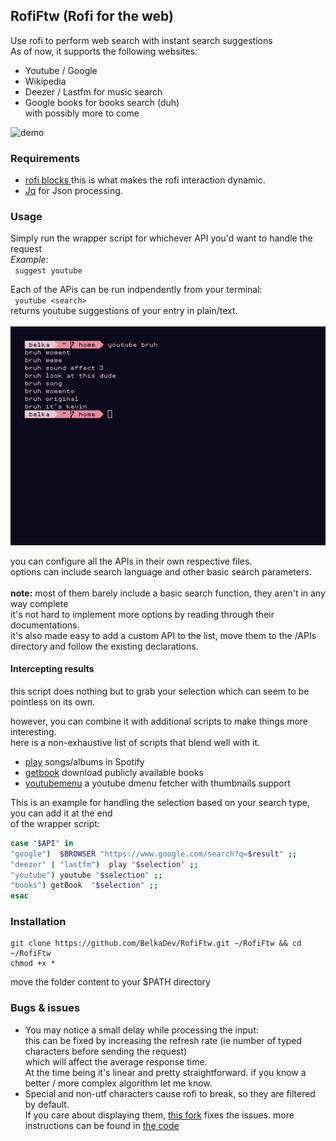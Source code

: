 ## RofiFtw (Rofi for the web)

Use rofi to perform web search with instant search suggestions  </br>
As of now, it supports the following websites:</br>
* Youtube / Google 
* Wikipedia
* Deezer / Lastfm for music search
* Google books for books search (duh) </br>
with possibly more to come

![demo](https://raw.githubusercontent.com/BelkaDev/Rofiftw/master/src/demo.gif)</br>

### Requirements
* [rofi blocks ](https://github.com/OmarCastro/rofi-blocks)
 this is what makes the rofi interaction dynamic.
* [Jq](https://github.com/stedolan/jq) for Json processing.

### Usage
Simply run the wrapper script for whichever API you'd want to handle the request </br>
<i>Example:</i> </br>
` suggest youtube`  </br>


Each of the APis can be run indpendently from your terminal: </br>
` youtube <search>`  </br> 
returns youtube suggestions of your entry in plain/text.  </br></br>
 ![scrot](https://raw.githubusercontent.com/BelkaDev/Rofiftw/master/src/scrot)</br>

you can configure all the APIs in their own respective files. </br>
options can include search language and other basic search parameters. </br> </br>
<b>note:</b> most of them barely include a basic search function, they aren't in any way complete </br>
it's not hard to implement more options by reading through their documentations. </br>
it's also made easy to add a custom API to the list, move them to the /APIs directory and follow the existing declarations.
#### Intercepting results
this script does nothing but to grab your selection which can seem to be pointless on its own. </br>

however, you can combine it with additional scripts to make things more interesting.</br> here is a non-exhaustive list of scripts that blend well with it.

* [play](https://github.com/BelkaDev/Mustream) songs/albums in Spotify
* [getbook](https://github.com/BelkaDev/scropts/blob/master/getBook) download publicly available books
* [youtubemenu](https://github.com/BelkaDev/scropts/blob/master/youtube) a youtube dmenu fetcher with thumbnails support

This is an example for handling the selection based on your search type, you can add it at the end </br>
of the wrapper script:

``` Bash
case "$API" in 
"google")  $BROWSER "https://www.google.com/search?q=$result" ;; 
"deezer" | "lastfm")  play "$selection" ;; 
"youtube") youtube "$selection" ;;
"books") getBook  "$selection" ;; 
esac
```

### Installation
```
git clone https://github.com/BelkaDev/RofiFtw.git ~/RofiFtw && cd ~/RofiFtw
chmod +x *
```
move the folder content to your $PATH directory

### Bugs & issues
* You may notice a small delay while processing the input:</br>
this can be fixed by increasing the refresh rate (ie number of typed characters before sending the request) </br> which will affect the average response time.</br>
At the time being it's linear and pretty straightforward.
if you know a better / more complex algorithm let me know.
* Special and non-utf characters cause rofi to break, so they are filtered by default. </br>
If you care about displaying them, [this fork](https://github.com/fogine/rofi-blocks/tree/fix-%233-wide-unicode) fixes the issues.
more instructions can be found in [the code](https://github.com/BelkaDev/RofiFtw/blob/master/handler)</br>

